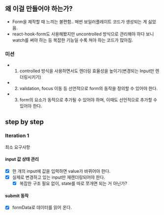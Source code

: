 ## 왜 이걸 만들어야 하는가?

- Form을 제작할 때 느끼는 불편함.. 매번 보일러플레이트 코드가 생성되는 게 싫었음.
- react-hook-form도 사용해봤지만 uncontrolled 방식으로 관리해야 하다 보니 watch를 써야 하는 등 복잡한 기능일 수록 쳐야 하는 코드가 많아짐.

### 미션

- 1. controlled 방식을 사용하면서도 렌더링 효율성을 높이기(변경되는 Input만 렌더링시키기)
- 2. validation, focus 이동 등 선언적으로 form의 동작을 정의할 수 있어야 한다.
- 3. form의 요소가 동적으로 추가될 수 있어야 하며, 이때도 선언적으로 추가할 수 있어야 한다.

## step by step

### Iteration 1

최소 요구사항

#### input 값 상태 관리

- [x] 한 개의 input에 값을 입력하면 value가 바뀌어야 한다.
- [x] 실제로 변경하고 있는 input만 재렌더링되어야 한다.
  - [x] 복잡한 구조 필요 없이, state를 따로 쪼개면 되는 거 아닌가?

#### submit 동작

- [x] formData로 데이터를 읽어 온다.
